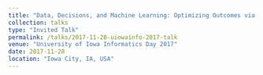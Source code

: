 ```yaml
---
title: "Data, Decisions, and Machine Learning: Optimizing Outcomes via Inverse Classification"
collection: talks
type: "Invited Talk"
permalink: /talks/2017-11-28-uiowainfo-2017-talk
venue: "University of Iowa Informatics Day 2017"
date: 2017-11-28
location: "Iowa City, IA, USA"
---
```


